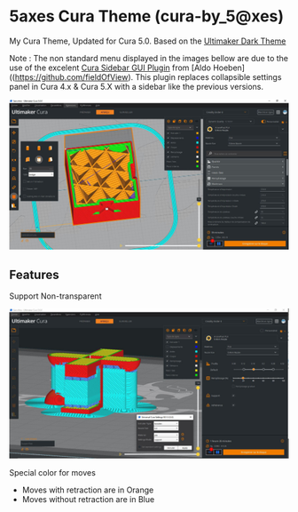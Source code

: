 # 5axes Cura Theme (cura-by_5@xes)

My Cura Theme, Updated for Cura 5.0. Based on the [Ultimaker Dark Theme](https://github.com/Ultimaker/Cura/blob/master/resources/themes/cura-dark/theme.json)

Note : The non standard menu displayed in the images bellow are due to the use of the excelent [Cura Sidebar GUI Plugin](https://github.com/fieldOfView/Cura-SidebarGUIPlugin) from [Aldo Hoeben]((https://github.com/fieldOfView). This plugin replaces collapsible settings panel in Cura 4.x & Cura 5.X with a sidebar like the previous versions. 


![cura-by_5@xes](./images/cura-by_5axes.jpg)

## Features

Support Non-transparent

![Support Non transparent](./images/support.jpg)


Special color for moves 
* Moves with retraction are in Orange 
* Moves without retraction are in Blue
